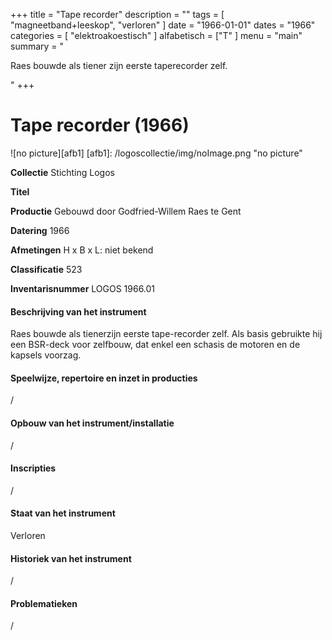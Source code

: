 ﻿+++
title = "Tape recorder"
description = ""
tags = [
    "magneetband+leeskop",
"verloren"
]
date = "1966-01-01"
dates = "1966"
categories = [
    "elektroakoestisch"
]
alfabetisch = ["T"
]
menu = "main"
summary = "<p>Raes bouwde als tiener zijn eerste taperecorder zelf.</p>"
+++

# Tape recorder (1966)

![no picture][afb1]
[afb1]: /logoscollectie/img/noImage.png "no picture"

**Collectie**
Stichting Logos

**Titel**


**Productie**
Gebouwd door Godfried-Willem Raes te Gent

**Datering**
1966

**Afmetingen**
H x B x L: niet bekend

**Classificatie**
523

**Inventarisnummer**
LOGOS 1966.01

#### Beschrijving van het instrument
Raes bouwde als tienerzijn eerste tape-recorder zelf. Als basis gebruikte hij een BSR-deck voor zelfbouw, dat enkel een schasis de motoren en de kapsels voorzag.

#### Speelwijze, repertoire en inzet in producties
/

#### Opbouw van het instrument/installatie
/

#### Inscripties
/

#### Staat van het instrument
Verloren

#### Historiek van het instrument
/

#### Problematieken
/
